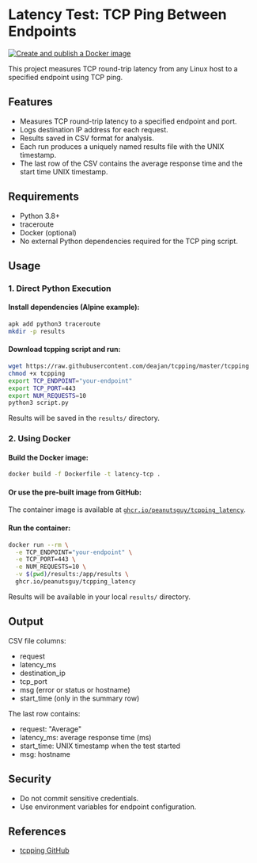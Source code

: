 # Latency Test: TCP Ping Between Endpoints

[![Create and publish a Docker image](https://github.com/peanutsguy/tcpping_latency/actions/workflows/main.yaml/badge.svg)](https://github.com/peanutsguy/tcpping_latency/actions/workflows/main.yaml)

This project measures TCP round-trip latency from any Linux host to a specified endpoint using TCP ping.

## Features

- Measures TCP round-trip latency to a specified endpoint and port.
- Logs destination IP address for each request.
- Results saved in CSV format for analysis.
- Each run produces a uniquely named results file with the UNIX timestamp.
- The last row of the CSV contains the average response time and the start time UNIX timestamp.

## Requirements

- Python 3.8+
- traceroute
- Docker (optional)
- No external Python dependencies required for the TCP ping script.

## Usage

### 1. Direct Python Execution

#### Install dependencies (Alpine example):

```sh
apk add python3 traceroute
mkdir -p results
```

#### Download tcpping script and run:

```sh
wget https://raw.githubusercontent.com/deajan/tcpping/master/tcpping
chmod +x tcpping
export TCP_ENDPOINT="your-endpoint"
export TCP_PORT=443
export NUM_REQUESTS=10
python3 script.py
```

Results will be saved in the `results/` directory.

### 2. Using Docker

#### Build the Docker image:

```sh
docker build -f Dockerfile -t latency-tcp .
```

#### Or use the pre-built image from GitHub:

The container image is available at [`ghcr.io/peanutsguy/tcpping_latency`](https://github.com/peanutsguy/tcpping_latency).

#### Run the container:

```sh
docker run --rm \
  -e TCP_ENDPOINT="your-endpoint" \
  -e TCP_PORT=443 \
  -e NUM_REQUESTS=10 \
  -v $(pwd)/results:/app/results \
  ghcr.io/peanutsguy/tcpping_latency
```

Results will be available in your local `results/` directory.

## Output

CSV file columns:
- request
- latency_ms
- destination_ip
- tcp_port
- msg (error or status or hostname)
- start_time (only in the summary row)

The last row contains:
- request: "Average"
- latency_ms: average response time (ms)
- start_time: UNIX timestamp when the test started
- msg: hostname

## Security

- Do not commit sensitive credentials.
- Use environment variables for endpoint configuration.

## References

- [tcpping GitHub](https://github.com/deajan/tcpping)
